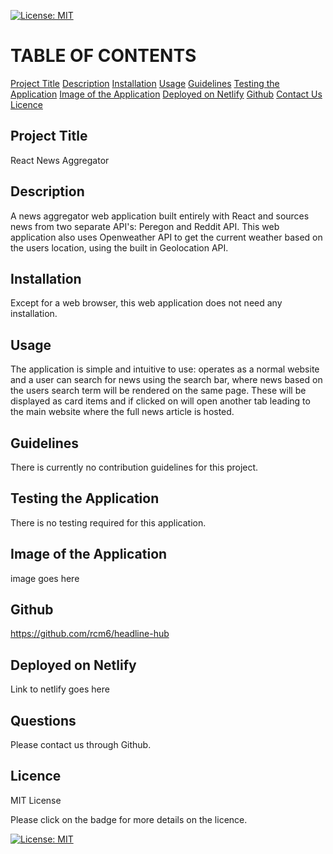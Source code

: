[![License: MIT](https://img.shields.io/badge/License-MIT-yellow.svg)](https://opensource.org/licenses/MIT)

# TABLE OF CONTENTS

[Project Title](#project-title)
[Description](#description)
[Installation](#installation)
[Usage](#usage)
[Guidelines](#guidelines)
[Testing the Application](#testing-the-application)
[Image of the Application](#image-of-the-application)
[Deployed on Netlify](#deployed-on-netlify)
[Github](#github)
[Contact Us](#contact-us)
[Licence](#licence)

## Project Title

React News Aggregator

## Description

A news aggregator web application built entirely with React and sources news from two separate API's: Peregon and Reddit API. This web application also uses Openweather API to get the current weather based on the users location, using the built in Geolocation API.

## Installation

Except for a web browser, this web application does not need any installation.

## Usage

The application is simple and intuitive to use: operates as a normal website and a user can search for news using the search bar, where news based on the users search term will be rendered on the same page. These will be displayed as card items and if clicked on will open another tab leading to the main website where the full news article is hosted.

## Guidelines

There is currently no contribution guidelines for this project.

## Testing the Application

There is no testing required for this application.

## Image of the Application

image goes here

## Github

https://github.com/rcm6/headline-hub

## Deployed on Netlify

Link to netlify goes here

## Questions

Please contact us through Github.

## Licence

MIT License

Please click on the badge for more details on the licence.

[![License: MIT](https://img.shields.io/badge/License-MIT-yellow.svg)](https://opensource.org/licenses/MIT)
